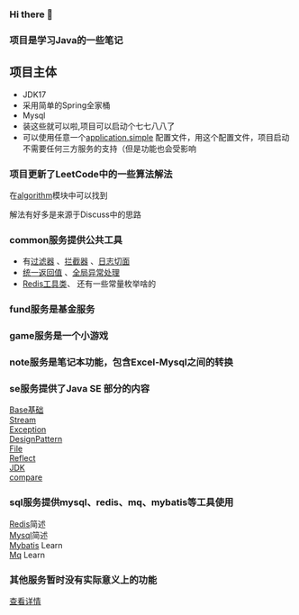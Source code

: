 ### Hi there 👋

<!--
**icboluo/icboluo** is a ✨ _special_ ✨ repository because its `README.md` (this file) appears on your GitHub profile.

Here are some ideas to get you started:

- 🔭 I’m currently working on ...
- 🌱 I’m currently learning ...
- 👯 I’m looking to collaborate on ...
- 🤔 I’m looking for help with ...
- 💬 Ask me about ...
- 📫 How to reach me: ...
- 😄 Pronouns: ...
- ⚡ Fun fact: ...
-->

### 项目是学习Java的一些笔记

## 项目主体

* JDK17
* 采用简单的Spring全家桶
* Mysql
* 装这些就可以啦,项目可以启动个七七八八了
* 可以使用任意一个[application.simple](icboluo-note/src/main/resources/application-simple.yml)
  配置文件，用这个配置文件，项目启动不需要任何三方服务的支持（但是功能也会受影响

### 项目更新了LeetCode中的一些算法解法

在[algorithm](icboluo-algorithm/src/main/java/com/icboluo/leetcode)模块中可以找到

解法有好多是来源于Discuss中的思路

### common服务提供公共工具

- 有[过滤器](icboluo-common/icboluo-supper/src/main/java/com/icboluo/filter/HttpFilter.java)
  、[拦截器](icboluo-common/icboluo-supper/src/main/java/com/icboluo/interceptor/WebContextInterceptor.java)
  、[日志切面](icboluo-common/icboluo-supper/src/main/java/com/icboluo/aop/HttpAspect.java)
- [统一返回值](icboluo-common/icboluo-supper/src/main/java/com/icboluo/common/ResponseResultHandler.java)
  、[全局异常处理](icboluo-common/icboluo-supper/src/main/java/com/icboluo/common/GlobalControllerExceptionHandler.java)
- [Redis工具类](icboluo-common/icboluo-mapper/src/main/java/com/icboluo/common/redis/RedisLogAspect.java)、 还有一些常量枚举啥的

### fund服务是基金服务

### game服务是一个小游戏

### note服务是笔记本功能，包含Excel-Mysql之间的转换

### se服务提供了Java SE 部分的内容

[Base基础](icboluo-se/src/main/java/com/icboluo/base/clazz.md)\
[Stream](icboluo-se/src/main/java/com/icboluo/lambda)\
[Exception](icboluo-se/src/main/java/com/icboluo/exception)\
[DesignPattern](icboluo-se/src/main/java/com/icboluo/designpattern)\
[File](icboluo-se/src/main/java/com/icboluo/file)\
[Reflect](icboluo-se/src/main/java/com/icboluo/reflect)\
[JDK](icboluo-se/src/main/java/com/icboluo/jdk)\
[compare](icboluo-se/src/main/java/com/icboluo/compare)

### sql服务提供mysql、redis、mq、mybatis等工具使用

[Redis](icboluo-sql/src/main/java/com/icboluo/Redis.md)简述\
[Mysql](icboluo-sql/src/main/java/com/icboluo/Mysql.md)简述\
[Mybatis](icboluo-sql/src/main/java/com/icboluo/Mybatis.md) Learn\
[Mq](icboluo-sql/src/main/java/com/icboluo/mq) Learn

### 其他服务暂时没有实际意义上的功能

[查看详情](document/README.md)

